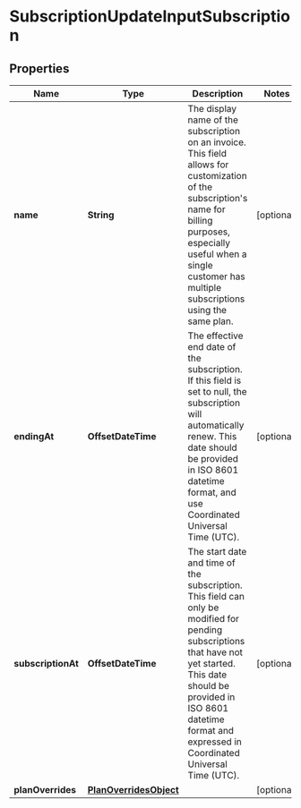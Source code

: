 

# SubscriptionUpdateInputSubscription


## Properties

| Name | Type | Description | Notes |
|------------ | ------------- | ------------- | -------------|
|**name** | **String** | The display name of the subscription on an invoice. This field allows for customization of the subscription&#39;s name for billing purposes, especially useful when a single customer has multiple subscriptions using the same plan. |  [optional] |
|**endingAt** | **OffsetDateTime** | The effective end date of the subscription. If this field is set to null, the subscription will automatically renew. This date should be provided in ISO 8601 datetime format, and use Coordinated Universal Time (UTC). |  [optional] |
|**subscriptionAt** | **OffsetDateTime** | The start date and time of the subscription. This field can only be modified for pending subscriptions that have not yet started. This date should be provided in ISO 8601 datetime format and expressed in Coordinated Universal Time (UTC). |  [optional] |
|**planOverrides** | [**PlanOverridesObject**](PlanOverridesObject.md) |  |  [optional] |



